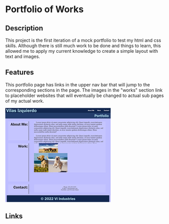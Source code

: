# Portfolio of Works

## Description

This project is the first iteration of a mock portfolio to test my html and css skills.
Although there is still much work to be done and things to learn, this allowed me to apply my current knowledge to create a simple
layout with text and images.


## Features

This portfolio page has links in the upper nav bar that will jump to the corresponding sections in the page.
The images in the "works" section link to placeholder websites that will eventually be changed to actual sub pages of my actual work.

<img src="./assets/images/site.png">

## Links

